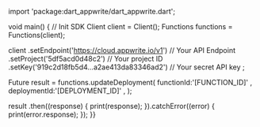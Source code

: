 import 'package:dart_appwrite/dart_appwrite.dart';

void main() { // Init SDK
  Client client = Client();
  Functions functions = Functions(client);

  client
    .setEndpoint('https://cloud.appwrite.io/v1') // Your API Endpoint
    .setProject('5df5acd0d48c2') // Your project ID
    .setKey('919c2d18fb5d4...a2ae413da83346ad2') // Your secret API key
  ;

  Future result = functions.updateDeployment(
    functionId:'[FUNCTION_ID]' ,
    deploymentId:'[DEPLOYMENT_ID]' ,
  );

  result
    .then((response) {
      print(response);
    }).catchError((error) {
      print(error.response);
  });
}}